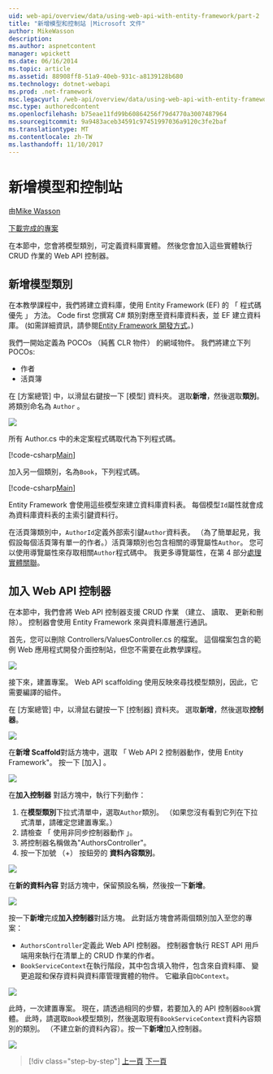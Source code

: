 ```yaml
---
uid: web-api/overview/data/using-web-api-with-entity-framework/part-2
title: "新增模型和控制站 |Microsoft 文件"
author: MikeWasson
description: 
ms.author: aspnetcontent
manager: wpickett
ms.date: 06/16/2014
ms.topic: article
ms.assetid: 88908ff8-51a9-40eb-931c-a8139128b680
ms.technology: dotnet-webapi
ms.prod: .net-framework
msc.legacyurl: /web-api/overview/data/using-web-api-with-entity-framework/part-2
msc.type: authoredcontent
ms.openlocfilehash: b75eae11fd99b60864256f79d4770a3007487964
ms.sourcegitcommit: 9a9483aceb34591c97451997036a9120c3fe2baf
ms.translationtype: MT
ms.contentlocale: zh-TW
ms.lasthandoff: 11/10/2017
---
```

<a name="add-models-and-controllers"></a>新增模型和控制站
====================
由[Mike Wasson](https://github.com/MikeWasson)

[下載完成的專案](https://github.com/MikeWasson/BookService)

在本節中，您會將模型類別，可定義資料庫實體。 然後您會加入這些實體執行 CRUD 作業的 Web API 控制器。

## <a name="add-model-classes"></a>新增模型類別

在本教學課程中，我們將建立資料庫，使用 Entity Framework (EF) 的 「 程式碼優先 」 方法。 Code first 您撰寫 C# 類別對應至資料庫資料表，並 EF 建立資料庫。 (如需詳細資訊，請參閱[Entity Framework 開發方式](https://msdn.microsoft.com/en-us/library/ms178359%28v=vs.110%29.aspx#dbfmfcf)。)

我們一開始定義為 POCOs （純舊 CLR 物件） 的網域物件。 我們將建立下列 POCOs:

- 作者
- 活頁簿

在 [方案總管] 中，以滑鼠右鍵按一下 [模型] 資料夾。 選取**新增**，然後選取**類別**。 將類別命名為 `Author` 。

![](part-2/_static/image1.png)

所有 Author.cs 中的未定案程式碼取代為下列程式碼。

[!code-csharp[Main](part-2/samples/sample1.cs)]

加入另一個類別，名為`Book`，下列程式碼。

[!code-csharp[Main](part-2/samples/sample2.cs)]

Entity Framework 會使用這些模型來建立資料庫資料表。 每個模型`Id`屬性就會成為資料庫資料表的主索引鍵資料行。

在活頁簿類別中，`AuthorId`定義外部索引鍵`Author`資料表。 （為了簡單起見，我假設每個活頁簿有單一的作者。）活頁簿類別也包含相關的導覽屬性`Author`。 您可以使用導覽屬性來存取相關`Author`程式碼中。 我更多導覽屬性，在第 4 部分[處理實體關聯](part-4.md)。

## <a name="add-web-api-controllers"></a>加入 Web API 控制器

在本節中，我們會將 Web API 控制器支援 CRUD 作業 （建立、 讀取、 更新和刪除）。 控制器會使用 Entity Framework 來與資料庫層進行通訊。

首先，您可以刪除 Controllers/ValuesController.cs 的檔案。 這個檔案包含的範例 Web 應用程式開發介面控制站，但您不需要在此教學課程。

![](part-2/_static/image2.png)

接下來，建置專案。 Web API scaffolding 使用反映來尋找模型類別，因此，它需要編譯的組件。

在 [方案總管] 中，以滑鼠右鍵按一下 [控制器] 資料夾。 選取**新增**，然後選取**控制器**。

![](part-2/_static/image3.png)

在**新增 Scaffold**對話方塊中，選取 「 Web API 2 控制器動作，使用 Entity Framework"。 按一下 [加入] 。

![](part-2/_static/image4.png)

在**加入控制器** 對話方塊中，執行下列動作：

1. 在**模型類別**下拉式清單中，選取`Author`類別。 （如果您沒有看到它列在下拉式清單，請確定您建置專案。）
2. 請檢查 「 使用非同步控制器動作 」。
3. 將控制器名稱做為&quot;AuthorsController&quot;。
4. 按一下加號 （+） 按鈕旁的 **資料內容類別**。

![](part-2/_static/image5.png)

在**新的資料內容** 對話方塊中，保留預設名稱，然後按一下**新增**。

![](part-2/_static/image6.png)

按一下**新增**完成**加入控制器**對話方塊。 此對話方塊會將兩個類別加入至您的專案：

- `AuthorsController`定義此 Web API 控制器。 控制器會執行 REST API 用戶端用來執行在清單上的 CRUD 作業的作者。
- `BookServiceContext`在執行階段，其中包含填入物件，包含來自資料庫、 變更追蹤和保存資料與資料庫管理實體的物件。 它繼承自`DbContext`。

![](part-2/_static/image7.png)

此時，一次建置專案。 現在，請透過相同的步驟，若要加入的 API 控制器`Book`實體。 此時，請選取`Book`模型類別，然後選取現有`BookServiceContext`資料內容類別的類別。 （不建立新的資料內容）。按一下**新增**加入控制器。

![](part-2/_static/image8.png)

>[!div class="step-by-step"]
[上一頁](part-1.md)
[下一頁](part-3.md)
